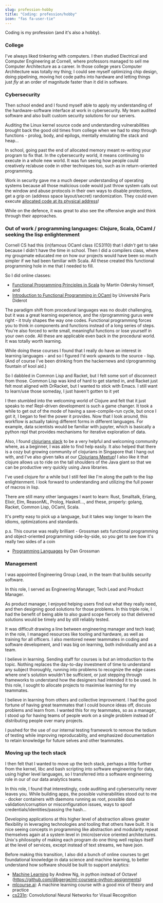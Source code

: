 ```yaml
---
slug: profession-hobby
title: "Coding: profession/hobby"
icon: "fas fa-user-tie"
---
```


Coding is my profession (and it's also a hobby).

### College

I've always liked tinkering with computers. I then studied Electrical and Computer Engineering at Cornell, where professors managed to sell me Computer Architecture as a career. In those college years Computer Architecture was totally my thing; I could see myself optimizing chip design, doing pipelining, moving hot code paths into hardware and letting things just *fly* at an order of magnitude faster than it did in software.

### Cybersecurity

Then school ended and I found myself able to apply my understanding of the hardware-software interface at work in cybersecurity. My team audited software and also built custom security solutions for our servers.

Auditing the Linux kernel source code and understanding vulnerabilities brought back the good old times from college when we had to step through functions - prolog, body, and epilogs, mentally emulating the stack and heap...

In school, going past the end of allocated memory meant re-writing your program to fix that. In the cybersecurity world, it means continuing to execute in a whole new world. It was fun seeing how people could creatively re/abuse code in other techniques too, such as in return-oriented programming.

Work in security gave me a much deeper understanding of operating systems because all those malicious code would just throw system calls out the window and abuse protocols in their own ways to disable protections, get a grip on (address space layout/secret) randomization. They could even execute [allocated code at its physical address](https://cs.brown.edu/~vpk/papers/ret2dir.sec14.pdf)!

While on the defence, it was great to also see the offensive angle and think through their approaches.

### Out of work / programming languages: Clojure, Scala, OCaml / seeking the lisp enlightenment

Cornell CS had this (in)famous OCaml class (CS3110) that I *didn't* get to take because I didn't have the time in school. Then I did a compilers class, where my groupmate educated me on how our projects would have been so much simpler if we had been familiar with Scala. All these created this functional programming hole in me that I needed to fill.

So I did online classes:

+ [Functional Programming Principles in Scala](https://www.coursera.org/learn/progfun1) by Martin Odersky himself, and
+ [Introduction to Functional Programming in OCaml](https://www.fun-mooc.fr/courses/parisdiderot/56002S02/session02/about) by Université Paris Diderot

The paradigm shift from procedural languages was no doubt challenging, but it was a great learning experience, and the r/programming gurus were right - it truly shapes the way one codes. Functional programming forces you to think in components and functions instead of a long series of steps. You're also forced to write small, meaningful functions or lose yourself in your own code. All these are applicable even back in the procedural world. It was totally worth learning.

While doing these courses I found that I really do have an interest in learning languages - and so I figured I'd work upwards to the source - lisp. (And of course I've been drinking from the hackernews and r/programming fountain of kool aid.)

So I dabbled in Common Lisp and Racket, but I felt some sort of disconnect from those. Common Lisp was kind of hard to get started in, and Racket just felt most aligned with DrRacket, but I wanted to stick with Emacs. I still want to learn/use those someday, I just haven't gotten to it yet

I then stumbled into the welcoming world of Clojure and felt that it just speaks to me! Repl-driven development is such a game changer. It took a while to get out of the mode of having a save-compile-run cycle, but once I got it, I began to feel the power it provides. Now that I look around, this workflow is actually taking different forms in different languages. For example, data scientists would be familiar with jupyter, which is basically a python repl that provides mechanisms for iterative exploration of data.

Also, I found [clojurians slack](https://clojurians.slack.com/) to be a very helpful and welcoming community where, as a beginner, I was able to find help easily. It also helped that there is a cozy but growing community of clojurians in Singapore that I hang out with, and I've also given talks at our [Clojurians Meetup](https://www.meetup.com/Singapore-Clojure-Meetup/)! I also like it that clojure allows us to ride on the tall shoulders of the Java giant so that we can be productive very quickly using Java libraries.

I've used clojure for a while but I still feel like I'm along the path to the lisp enlightenment. I look forward to understanding and utilizing the full power of macros in lisp.

There are still many other languages I want to learn: Rust, Smalltalk, Erlang, Elixir, Elm, ReasonML, Prolog, Haskell..., and these, properly: golang, Racket, Common Lisp, OCaml, Scala.

It's pretty easy to pick up a language, but it takes way longer to learn the idioms, optimizations and standards.

p.s. This course was really brilliant - Grossman sets functional programming and object-oriented programming side-by-side, so you get to see how it's really two sides of a coin

+ [Programming Languages](https://www.coursera.org/learn/programming-languages) by Dan Grossman

### Management

I was appointed Engineering Group Lead, in the team that builds security software.

In this role, I served as Engineering Manager, Tech Lead and Product Manager.

As product manager, I enjoyed helping users find out what they really need, and then designing good solutions for those problems. In this triple role, I had the benefit of being able to also guard scope fiercely so that delivered solutions would be timely and by still reliably tested.

It was difficult drawing a line between engineering manager and tech lead; in the role, I managed resources like tooling and hardware, as well as training for all officers. I also mentored newer teammates in coding and software development, and I was big on learning, both individually and as a team.

I believe in learning. Sending staff for courses is but an introduction to the topic. Nothing replaces the day-to-day investment of time to understand any subject thoroughly, running into problems to recognize the edge cases where one's solution wouldn't be sufficient, or just stepping through frameworks to understand how the designers had intended it to be used. In this role, I sought to allocate projects to maximise learning for my teammates.

I believe in learning from others and collective improvement. I had the good fortune of having great teammates that I could bounce ideas off, discuss problems and learn from. I wanted this for my teammates, so as a manager, I stood up for having teams of people work on a single problem instead of distributing people over many projects.

I pushed for the use of our internal testing framework to remove the tedium of testing while improving reproducablity, and emphasized documentation to retain knowledge for future selves and other teammates.

### Moving up the tech stack

I then felt that I wanted to move up the tech stack, perhaps a little further from the kernel, libc and bash scripting into software engineering for data, using higher level languages, so I transferred into a software engineering role in our of our data analytics teams.

In this role, I found that interestingly, code auditing and cybersecurity never leaves you. While building apps, the possible vulnerabilities stood out to me - docker containers with daemons running as root, possible data validation/corruption or misconfiguration issues, ways to spoof credentials/identities/passing the hash...

Developing applications at this higher level of abstraction allows greater flexibility in leveraging technologies and tooling that others have built. It is nice seeing concepts in programming like abstraction and modularity repeat themselves again at a system level in (micro)service oriented architectures. Unix's philosophy of making each program do one thing well replays itself at the level of services, except instead of text streams, we have json.

Before making this transition, I also did a bunch of online courses to get foundational knowledge in data science and machine learning, to better understand how software should be built to support analytics:

+ [Machine Learning](https://www.coursera.org/learn/machine-learning) by Andrew Ng, in python instead of Octave! (https://github.com/dibgerge/ml-coursera-python-assignments)
+ [mlcourse.ai](https://mlcourse.ai): A machine learning course with a good mix of theory and practice
+ [cs231n](http://cs231n.stanford.edu/): Convolutional Neural Networks for Visual Recognition
